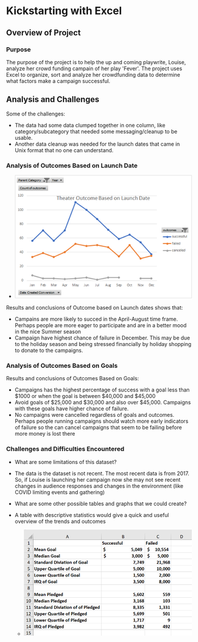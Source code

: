 # Kickstarting with Excel

## Overview of Project

### Purpose
The purpose of the project is to help the up and coming playwrite, Louise, analyze her crowd funding campain of her play 'Fever'. The project uses Excel to organize, sort and analyze her crowdfunding data to determine what factors make a campaign successful.


## Analysis and Challenges

Some of the challenges:
- The data had some data clumped together in one column, like category/subcategory that needed some messaging/cleanup to be usable.
- Another data cleanup was needed for the launch dates that came in Unix format that no one can understand.

### Analysis of Outcomes Based on Launch Date

- ![IMAGE_DESCRIPTION](Theater_Outcomes_vs_Launch.png)

Results and conclusions of Outcome based on Launch dates shows that:
- Campains are more likely to succed in the April-August time frame. Perhaps people are more eager to participate and are in a better mood in the nice Summer season
- Campaign have highest chance of failure in December. This may be due to the holiday season and being stressed financially by holiday shopping to donate to the campaigns.


### Analysis of Outcomes Based on Goals

Results and conclusions of Outcomes Based on Goals:
- Campaigns has the highest percentage of success with a goal less than $1000 or when the goal is between $40,000 and $45,000
- Avoid goals of $25,000 and $30,000 and also over $45,000. Campaigns with these goals have higher chance of failure.
- No campaigns were cancelled regardless of goals and outcomes. Perhaps people running campaigns should watch more early indicators of failure so the can cancel campaigns that seem to be failing before more money is lost there

### Challenges and Difficulties Encountered

- What are some limitations of this dataset?
- 
  The data is the dataset is not recent. The most recent data is from 2017. So, if Louise is launching her campaign now she may not see recent changes in audience responses and changes in the environment (like COVID limiting events and gathering)
  
- What are some other possible tables and graphs that we could create?
- 
  A table with descriptive statistics would give a quick and useful overview of the trends and outcomes
  
  - ![IMAGE_DESCRIPTION](descriptive.png)
  
